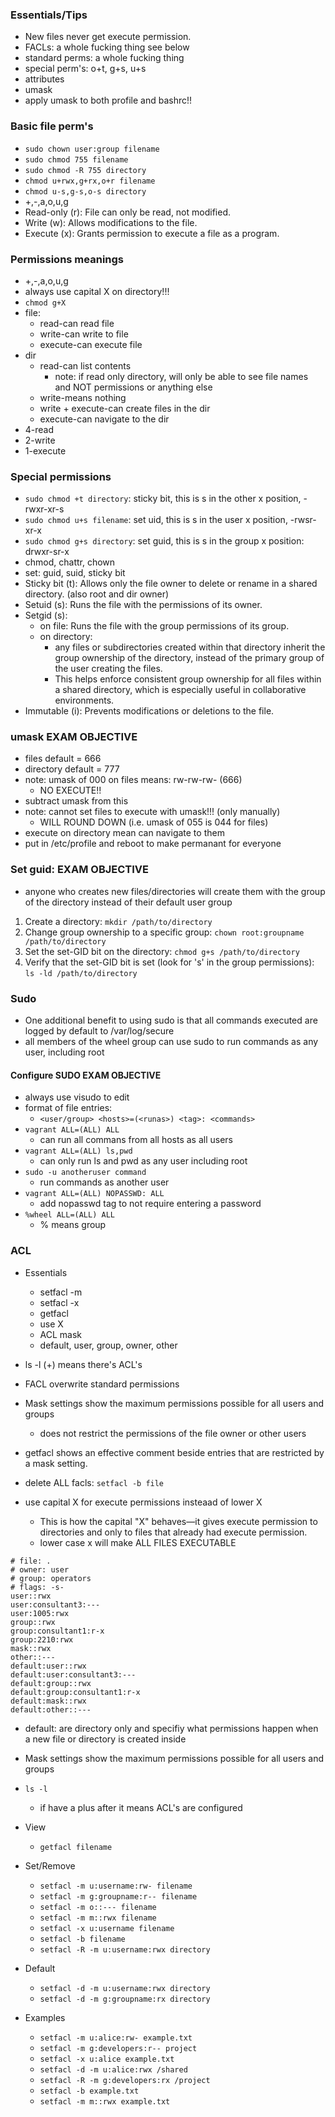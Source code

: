 ### Essentials/Tips
* New files never get execute permission.
* FACLs: a whole fucking thing see below
* standard perms: a whole fucking thing
* special perm's: o+t, g+s, u+s
* attributes
* umask
* apply umask to both profile and bashrc!!

### Basic file perm's
* `sudo chown user:group filename`
* `sudo chmod 755 filename`
* `sudo chmod -R 755 directory`
* `chmod u+rwx,g+rx,o+r filename`
* `chmod u-s,g-s,o-s directory`
* +,-,a,o,u,g
* Read-only (r): File can only be read, not modified.
* Write (w): Allows modifications to the file.
* Execute (x): Grants permission to execute a file as a program.

### Permissions meanings
* +,-,a,o,u,g
* always use capital X on directory!!!
* `chmod g+X`
* file:
    * read-can read file
    * write-can write to file
    * execute-can execute file
* dir
    * read-can list contents
        * note: if read only directory, will only be able to see file names and NOT permissions or anything else
    * write-means nothing
    * write + execute-can create files in the dir
    * execute-can navigate to the dir
* 4-read
* 2-write
* 1-execute

### Special permissions
* `sudo chmod +t directory`: sticky bit, this is s in the other x position, -rwxr-xr-s
* `sudo chmod u+s filename`: set uid, this is s in the user x position, -rwsr-xr-x
* `sudo chmod g+s directory`: set guid, this is s in the group x position: drwxr-sr-x
* chmod, chattr, chown
* set: guid, suid, sticky bit
* Sticky bit (t): Allows only the file owner to delete or rename in a shared directory. (also root and dir owner)
* Setuid (s): Runs the file with the permissions of its owner.
* Setgid (s): 
    * on file: Runs the file with the group permissions of its group.
    * on directory: 
        * any files or subdirectories created within that directory inherit the group ownership of the directory, instead of the primary group of the user creating the files. 
        * This helps enforce consistent group ownership for all files within a shared directory, which is especially useful in collaborative environments.
* Immutable (i): Prevents modifications or deletions to the file.

### umask EXAM OBJECTIVE
* files default = 666
* directory default = 777
* note: umask of 000 on files means: rw-rw-rw- (666)
    * NO EXECUTE!!
* subtract umask from this
* note: cannot set files to execute with umask!!! (only manually)
    * WILL ROUND DOWN (i.e. umask of 055 is 044 for files)
* execute on directory mean can navigate to them
* put in /etc/profile and reboot to make permanant for everyone


### Set guid: EXAM OBJECTIVE
* anyone who creates new files/directories will create them with the group of the directory instead of their default user group
1. Create a directory: `mkdir /path/to/directory`
2. Change group ownership to a specific group: `chown root:groupname /path/to/directory`
3. Set the set-GID bit on the directory: `chmod g+s /path/to/directory`
4. Verify that the set-GID bit is set (look for 's' in the group permissions): `ls -ld /path/to/directory`

### Sudo
* One additional benefit to using sudo is that all commands executed are logged by default to /var/log/secure
* all members of the wheel group can use sudo to run commands as any user, including root

#### Configure SUDO EXAM OBJECTIVE
* always use visudo to edit
* format of file entries:
    * `<user/group> <hosts>=(<runas>) <tag>: <commands>`
* `vagrant ALL=(ALL) ALL`
    * can run all commans from all hosts as all users
* `vagrant ALL=(ALL) ls,pwd`
    * can only run ls and pwd as any user including root
* `sudo -u anotheruser command`
    * run commands as another user
* `vagrant ALL=(ALL) NOPASSWD: ALL`
    * add nopasswd tag to not require entering a password
* `%wheel ALL=(ALL) ALL`
    * % means group

### ACL

* Essentials
    * setfacl -m 
    * setfacl -x
    * getfacl
    * use X
    * ACL mask
    * default, user, group, owner, other




* ls -l (+) means there's ACL's
* FACL overwrite standard permissions
* Mask settings show the maximum permissions possible for all users and groups
    * does not restrict the permissions of the file owner or other users
* getfacl shows an effective comment beside entries that are restricted by a mask setting.
* delete ALL facls: `setfacl -b file`
* use capital X for execute permissions insteaad of lower X
    * This is how the capital "X" behaves—it gives execute permission to directories and only to files that already had execute permission.
    * lower case x will make ALL FILES EXECUTABLE

```
# file: .
# owner: user
# group: operators
# flags: -s-
user::rwx
user:consultant3:---
user:1005:rwx
group::rwx
group:consultant1:r-x
group:2210:rwx
mask::rwx
other::---
default:user::rwx
default:user:consultant3:---
default:group::rwx
default:group:consultant1:r-x
default:mask::rwx
default:other::---
```
* default: are directory only and specifiy what permissions happen when a new file or directory is created inside
* Mask settings show the maximum permissions possible for all users and groups


* `ls -l`
    * if have a plus after it means ACL's are configured
    
* View
    * `getfacl filename`
* Set/Remove
    * `setfacl -m u:username:rw- filename`
    * `setfacl -m g:groupname:r-- filename`
    * `setfacl -m o::--- filename`
    * `setfacl -m m::rwx filename`
    * `setfacl -x u:username filename`
    * `setfacl -b filename`
    * `setfacl -R -m u:username:rwx directory`
* Default
    * `setfacl -d -m u:username:rwx directory`
    * `setfacl -d -m g:groupname:rx directory`
* Examples
    * `setfacl -m u:alice:rw- example.txt`
    * `setfacl -m g:developers:r-- project`
    * `setfacl -x u:alice example.txt`
    * `setfacl -d -m u:alice:rwx /shared`
    * `setfacl -R -m g:developers:rx /project`
    * `setfacl -b example.txt`
    * `setfacl -m m::rwx example.txt`



